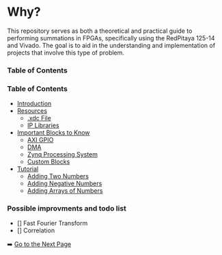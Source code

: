 # Why?
This repository serves as both a theoretical and practical guide to performing summations in FPGAs, specifically using the RedPitaya 125-14 and Vivado. The goal is to aid in the understanding and implementation of projects that involve this type of problem.

### Table of Contents

### Table of Contents

- [Introduction](introduction.md)
- [Resources](resources.md)
  - [.xdc File](resources.md#the-xdc-file)
  - [IP Libraries](resources.md#the-ip-libraries)
- [Important Blocks to Know](important-blocks-to-know.md)
  - [AXI GPIO](/wiki/important-blocks-to-know.md#axi-gpio)
  - [DMA](/wiki/important-blocks-to-know.md#dma)
  - [Zynq Processing System](/wiki/important-blocks-to-know.md#zynq-processing-system) 
  - [Custom Blocks](important-blocks-to-know.md#custom-blocks)
- [Tutorial](/tutorials/Introduction-to-tutorials.md)
  - [Adding Two Numbers](/tutorials/adding-two-numbers.md)
  - [Adding Negative Numbers](/tutorials/adding-two-numbers.md#adding-negative-numbers)
  - [Adding Arrays of Numbers](/tutorials/adding-arrays.md)
  
### Possible improvments and todo list
- [] Fast Fourier Transform
- [] Correlation 

➡️ [Go to the Next Page](/wiki/introduction.md)


